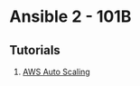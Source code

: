 Ansible 2 - 101B                  
================

Tutorials
---------

1. [AWS Auto Scaling](http://bogotobogo.com/DevOps/Ansible/Ansible-aws-AutoScaling.php)

